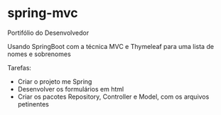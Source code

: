 # spring-mvc
Portifólio do Desenvolvedor 

Usando SpringBoot com a técnica MVC e Thymeleaf para uma lista de nomes e sobrenomes

Tarefas:
- Criar o projeto me Spring
- Desenvolver os formulários em html
- Criar os pacotes Repository, Controller e Model, com os arquivos petinentes
